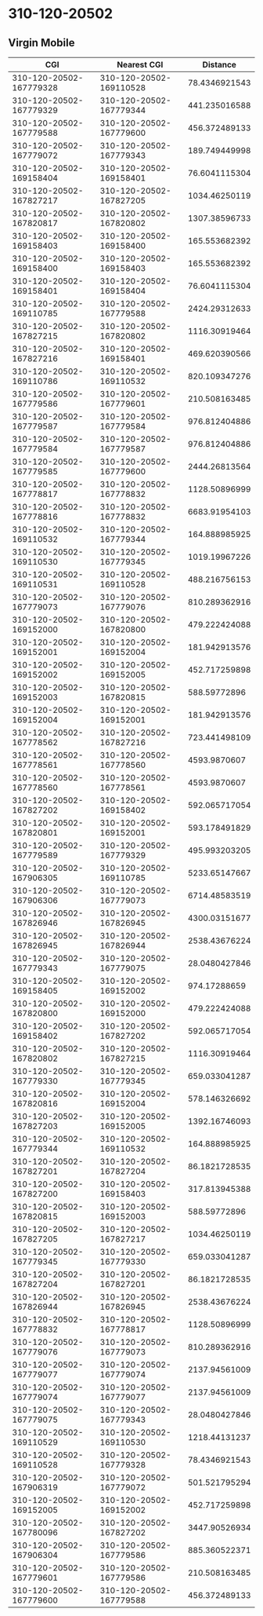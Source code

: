 # 310-120-20502
## Virgin Mobile


| CGI | Nearest CGI | Distance |
|-----|-------------|----------|
| 310-120-20502-167779328 | 310-120-20502-169110528 | 78.4346921543 |
| 310-120-20502-167779329 | 310-120-20502-167779344 | 441.235016588 |
| 310-120-20502-167779588 | 310-120-20502-167779600 | 456.372489133 |
| 310-120-20502-167779072 | 310-120-20502-167779343 | 189.749449998 |
| 310-120-20502-169158404 | 310-120-20502-169158401 | 76.6041115304 |
| 310-120-20502-167827217 | 310-120-20502-167827205 | 1034.46250119 |
| 310-120-20502-167820817 | 310-120-20502-167820802 | 1307.38596733 |
| 310-120-20502-169158403 | 310-120-20502-169158400 | 165.553682392 |
| 310-120-20502-169158400 | 310-120-20502-169158403 | 165.553682392 |
| 310-120-20502-169158401 | 310-120-20502-169158404 | 76.6041115304 |
| 310-120-20502-169110785 | 310-120-20502-167779588 | 2424.29312633 |
| 310-120-20502-167827215 | 310-120-20502-167820802 | 1116.30919464 |
| 310-120-20502-167827216 | 310-120-20502-169158401 | 469.620390566 |
| 310-120-20502-169110786 | 310-120-20502-169110532 | 820.109347276 |
| 310-120-20502-167779586 | 310-120-20502-167779601 | 210.508163485 |
| 310-120-20502-167779587 | 310-120-20502-167779584 | 976.812404886 |
| 310-120-20502-167779584 | 310-120-20502-167779587 | 976.812404886 |
| 310-120-20502-167779585 | 310-120-20502-167779600 | 2444.26813564 |
| 310-120-20502-167778817 | 310-120-20502-167778832 | 1128.50896999 |
| 310-120-20502-167778816 | 310-120-20502-167778832 | 6683.91954103 |
| 310-120-20502-169110532 | 310-120-20502-167779344 | 164.888985925 |
| 310-120-20502-169110530 | 310-120-20502-167779345 | 1019.19967226 |
| 310-120-20502-169110531 | 310-120-20502-169110528 | 488.216756153 |
| 310-120-20502-167779073 | 310-120-20502-167779076 | 810.289362916 |
| 310-120-20502-169152000 | 310-120-20502-167820800 | 479.222424088 |
| 310-120-20502-169152001 | 310-120-20502-169152004 | 181.942913576 |
| 310-120-20502-169152002 | 310-120-20502-169152005 | 452.717259898 |
| 310-120-20502-169152003 | 310-120-20502-167820815 | 588.59772896 |
| 310-120-20502-169152004 | 310-120-20502-169152001 | 181.942913576 |
| 310-120-20502-167778562 | 310-120-20502-167827216 | 723.441498109 |
| 310-120-20502-167778561 | 310-120-20502-167778560 | 4593.9870607 |
| 310-120-20502-167778560 | 310-120-20502-167778561 | 4593.9870607 |
| 310-120-20502-167827202 | 310-120-20502-169158402 | 592.065717054 |
| 310-120-20502-167820801 | 310-120-20502-169152001 | 593.178491829 |
| 310-120-20502-167779589 | 310-120-20502-167779329 | 495.993203205 |
| 310-120-20502-167906305 | 310-120-20502-169110785 | 5233.65147667 |
| 310-120-20502-167906306 | 310-120-20502-167779073 | 6714.48583519 |
| 310-120-20502-167826946 | 310-120-20502-167826945 | 4300.03151677 |
| 310-120-20502-167826945 | 310-120-20502-167826944 | 2538.43676224 |
| 310-120-20502-167779343 | 310-120-20502-167779075 | 28.0480427846 |
| 310-120-20502-169158405 | 310-120-20502-169152002 | 974.17288659 |
| 310-120-20502-167820800 | 310-120-20502-169152000 | 479.222424088 |
| 310-120-20502-169158402 | 310-120-20502-167827202 | 592.065717054 |
| 310-120-20502-167820802 | 310-120-20502-167827215 | 1116.30919464 |
| 310-120-20502-167779330 | 310-120-20502-167779345 | 659.033041287 |
| 310-120-20502-167820816 | 310-120-20502-169152004 | 578.146326692 |
| 310-120-20502-167827203 | 310-120-20502-169152005 | 1392.16746093 |
| 310-120-20502-167779344 | 310-120-20502-169110532 | 164.888985925 |
| 310-120-20502-167827201 | 310-120-20502-167827204 | 86.1821728535 |
| 310-120-20502-167827200 | 310-120-20502-169158403 | 317.813945388 |
| 310-120-20502-167820815 | 310-120-20502-169152003 | 588.59772896 |
| 310-120-20502-167827205 | 310-120-20502-167827217 | 1034.46250119 |
| 310-120-20502-167779345 | 310-120-20502-167779330 | 659.033041287 |
| 310-120-20502-167827204 | 310-120-20502-167827201 | 86.1821728535 |
| 310-120-20502-167826944 | 310-120-20502-167826945 | 2538.43676224 |
| 310-120-20502-167778832 | 310-120-20502-167778817 | 1128.50896999 |
| 310-120-20502-167779076 | 310-120-20502-167779073 | 810.289362916 |
| 310-120-20502-167779077 | 310-120-20502-167779074 | 2137.94561009 |
| 310-120-20502-167779074 | 310-120-20502-167779077 | 2137.94561009 |
| 310-120-20502-167779075 | 310-120-20502-167779343 | 28.0480427846 |
| 310-120-20502-169110529 | 310-120-20502-169110530 | 1218.44131237 |
| 310-120-20502-169110528 | 310-120-20502-167779328 | 78.4346921543 |
| 310-120-20502-167906319 | 310-120-20502-167779072 | 501.521795294 |
| 310-120-20502-169152005 | 310-120-20502-169152002 | 452.717259898 |
| 310-120-20502-167780096 | 310-120-20502-167827202 | 3447.90526934 |
| 310-120-20502-167906304 | 310-120-20502-167779586 | 885.360522371 |
| 310-120-20502-167779601 | 310-120-20502-167779586 | 210.508163485 |
| 310-120-20502-167779600 | 310-120-20502-167779588 | 456.372489133 |
